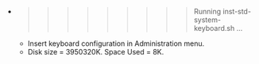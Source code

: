 * >>>>>>>>> Running inst-std-system-keyboard.sh ...
  * Insert keyboard configuration in Administration menu.
  * Disk size = 3950320K. Space Used = 8K.
